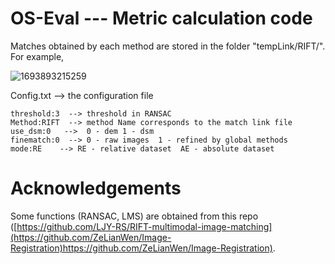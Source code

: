 # OS-Eval --- Metric calculation code

Matches obtained by each method are stored in the folder "tempLink/RIFT/". For example, 

![1693893215259](https://github.com/xym2009/OS-Eval/assets/19380078/a9a298ae-78bb-48e7-83e4-8b8a08ddaa20)

Config.txt --> the configuration file 

    threshold:3  --> threshold in RANSAC
    Method:RIFT  --> method Name corresponds to the match link file
    use_dsm:0   -->  0 - dem 1 - dsm
    finematch:0  --> 0 - raw images  1 - refined by global methods 
    mode:RE    --> RE - relative dataset  AE - absolute dataset

# Acknowledgements
Some functions (RANSAC, LMS) are obtained from this repo ([https://github.com/LJY-RS/RIFT-multimodal-image-matching](https://github.com/ZeLianWen/Image-Registration)https://github.com/ZeLianWen/Image-Registration).
